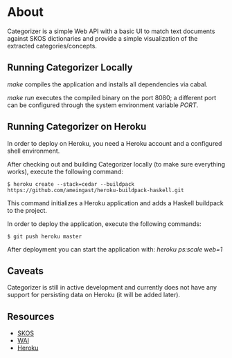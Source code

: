 # About

Categorizer is a simple Web API with a basic UI to match text documents
against SKOS dictionaries and provide a simple visualization of
the extracted categories/concepts.

## Running Categorizer Locally 
_make_ compiles the application and installs all dependencies
via cabal.

_make run_ executes the compiled binary on the port 8080; a different
port can be configured through the system environment variable _PORT_.

## Running Categorizer on Heroku
In order to deploy on Heroku, you need a Heroku account and a configured
shell environment. 

After checking out and building Categorizer locally (to make sure
everything works), execute the following command:

    $ heroku create --stack=cedar --buildpack https://github.com/ameingast/heroku-buildpack-haskell.git

This command initializes a Heroku application and adds a Haskell buildpack to
the project.

In order to deploy the application, execute the following commands: 

    $ git push heroku master

After deployment you can start the application with: _heroku ps:scale web=1_

## Caveats
Categorizer is still in active development and currently does not have any
support for persisting data on Heroku (it will be added later).

## Resources
* [SKOS](http://www.w3.org/2004/02/skos/)
* [WAI](http://hackage.haskell.org/packages/archive/wai/latest/doc/html/Network-Wai.html)
* [Heroku](http://www.heroku.com)
